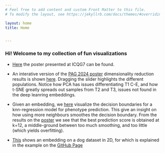 ```yaml
---
# Feel free to add content and custom Front Matter to this file.
# To modify the layout, see https://jekyllrb.com/docs/themes/#overriding-theme-defaults

layout: home
title: Home


---
```



### Hi! Welcome to my collection of fun visualizations

- [Here](./poster_icqg7.pdf) the poster presented at ICQG7 can be found. 

- An interative version of the [PAG 2024 poster](./poster.pdf) dimensionality reduction results is shown [here](./dimred_highlight.html). Dragging the slider highlights the different populations. Notice how PCA has issues differentiating T1 C-E, and how t-SNE greatly spreads out samples from T2 and T3, issues not found in the deep leanring embeddings. 

- Given an embedding, we [here](./knn_pheno_pred.html) visualize the decision boundaries for a knn-regression model for phenotype prediction. This give an insight on how using more neighbours smoothes the decision boundary. From the results on the [poster](./poster.pdf) we see that the best prediction score is obtained at k=12, a middle-ground between too much smoothing, and too little (which yields overfitting).



- [This](./dog2d.html) shows an embedding on a dog dataset in 2D, for which is explained in the example on the [GitHub Page](https://github.com/filtho/ContrastiveLosses)





